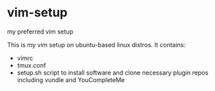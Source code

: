 # vim-setup
my preferred vim setup

This is my vim setup on ubuntu-based linux distros.
It contains:
  * vimrc
  * tmux.conf
  * setup.sh script to install software and clone necessary plugin repos including vundle and YouCompleteMe
